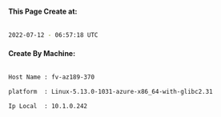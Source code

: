 
   
#### This Page Create at:

```bash

2022-07-12 - 06:57:18 UTC

```

#### Create By Machine:

```bash

Host Name : fv-az189-370

platform  : Linux-5.13.0-1031-azure-x86_64-with-glibc2.31

Ip Local  : 10.1.0.242

```

